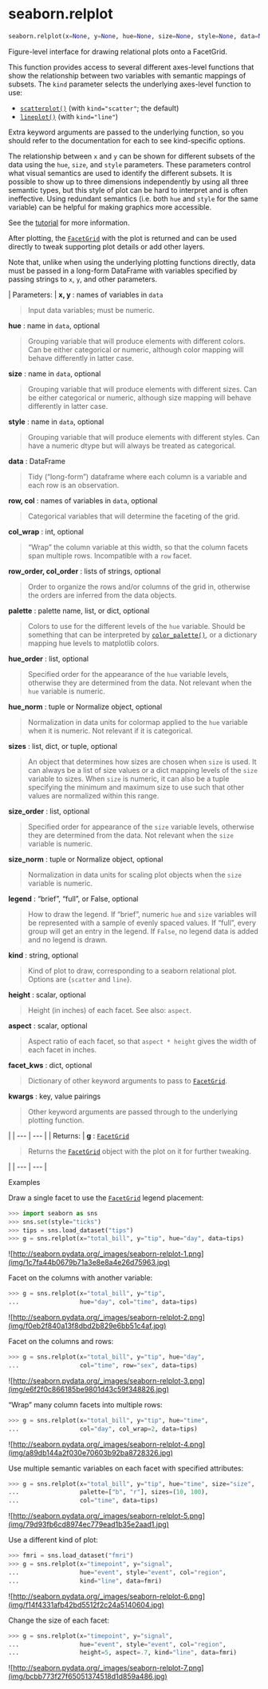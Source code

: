 # seaborn.relplot

```py
seaborn.relplot(x=None, y=None, hue=None, size=None, style=None, data=None, row=None, col=None, col_wrap=None, row_order=None, col_order=None, palette=None, hue_order=None, hue_norm=None, sizes=None, size_order=None, size_norm=None, markers=None, dashes=None, style_order=None, legend='brief', kind='scatter', height=5, aspect=1, facet_kws=None, **kwargs)
```

Figure-level interface for drawing relational plots onto a FacetGrid.

This function provides access to several different axes-level functions that show the relationship between two variables with semantic mappings of subsets. The `kind` parameter selects the underlying axes-level function to use:

*   [`scatterplot()`](seaborn.scatterplot.html#seaborn.scatterplot "seaborn.scatterplot") (with `kind="scatter"`; the default)
*   [`lineplot()`](seaborn.lineplot.html#seaborn.lineplot "seaborn.lineplot") (with `kind="line"`)

Extra keyword arguments are passed to the underlying function, so you should refer to the documentation for each to see kind-specific options.

The relationship between `x` and `y` can be shown for different subsets of the data using the `hue`, `size`, and `style` parameters. These parameters control what visual semantics are used to identify the different subsets. It is possible to show up to three dimensions independently by using all three semantic types, but this style of plot can be hard to interpret and is often ineffective. Using redundant semantics (i.e. both `hue` and `style` for the same variable) can be helpful for making graphics more accessible.

See the [tutorial](../tutorial/relational.html#relational-tutorial) for more information.

After plotting, the [`FacetGrid`](seaborn.FacetGrid.html#seaborn.FacetGrid "seaborn.FacetGrid") with the plot is returned and can be used directly to tweak supporting plot details or add other layers.

Note that, unlike when using the underlying plotting functions directly, data must be passed in a long-form DataFrame with variables specified by passing strings to `x`, `y`, and other parameters.

| Parameters: | **x, y** : names of variables in `data`

> Input data variables; must be numeric.

**hue** : name in `data`, optional

> Grouping variable that will produce elements with different colors. Can be either categorical or numeric, although color mapping will behave differently in latter case.

**size** : name in `data`, optional

> Grouping variable that will produce elements with different sizes. Can be either categorical or numeric, although size mapping will behave differently in latter case.

**style** : name in `data`, optional

> Grouping variable that will produce elements with different styles. Can have a numeric dtype but will always be treated as categorical.

**data** : DataFrame

> Tidy (“long-form”) dataframe where each column is a variable and each row is an observation.

**row, col** : names of variables in `data`, optional

> Categorical variables that will determine the faceting of the grid.

**col_wrap** : int, optional

> “Wrap” the column variable at this width, so that the column facets span multiple rows. Incompatible with a `row` facet.

**row_order, col_order** : lists of strings, optional

> Order to organize the rows and/or columns of the grid in, otherwise the orders are inferred from the data objects.

**palette** : palette name, list, or dict, optional

> Colors to use for the different levels of the `hue` variable. Should be something that can be interpreted by [`color_palette()`](seaborn.color_palette.html#seaborn.color_palette "seaborn.color_palette"), or a dictionary mapping hue levels to matplotlib colors.

**hue_order** : list, optional

> Specified order for the appearance of the `hue` variable levels, otherwise they are determined from the data. Not relevant when the `hue` variable is numeric.

**hue_norm** : tuple or Normalize object, optional

> Normalization in data units for colormap applied to the `hue` variable when it is numeric. Not relevant if it is categorical.

**sizes** : list, dict, or tuple, optional

> An object that determines how sizes are chosen when `size` is used. It can always be a list of size values or a dict mapping levels of the `size` variable to sizes. When `size` is numeric, it can also be a tuple specifying the minimum and maximum size to use such that other values are normalized within this range.

**size_order** : list, optional

> Specified order for appearance of the `size` variable levels, otherwise they are determined from the data. Not relevant when the `size` variable is numeric.

**size_norm** : tuple or Normalize object, optional

> Normalization in data units for scaling plot objects when the `size` variable is numeric.

**legend** : “brief”, “full”, or False, optional

> How to draw the legend. If “brief”, numeric `hue` and `size` variables will be represented with a sample of evenly spaced values. If “full”, every group will get an entry in the legend. If `False`, no legend data is added and no legend is drawn.

**kind** : string, optional

> Kind of plot to draw, corresponding to a seaborn relational plot. Options are {`scatter` and `line`}.

**height** : scalar, optional

> Height (in inches) of each facet. See also: `aspect`.

**aspect** : scalar, optional

> Aspect ratio of each facet, so that `aspect * height` gives the width of each facet in inches.

**facet_kws** : dict, optional

> Dictionary of other keyword arguments to pass to [`FacetGrid`](seaborn.FacetGrid.html#seaborn.FacetGrid "seaborn.FacetGrid").

**kwargs** : key, value pairings

> Other keyword arguments are passed through to the underlying plotting function.

 |
| --- | --- |
| Returns: | **g** : [`FacetGrid`](seaborn.FacetGrid.html#seaborn.FacetGrid "seaborn.FacetGrid")

> Returns the [`FacetGrid`](seaborn.FacetGrid.html#seaborn.FacetGrid "seaborn.FacetGrid") object with the plot on it for further tweaking.

 |
| --- | --- |

Examples

Draw a single facet to use the [`FacetGrid`](seaborn.FacetGrid.html#seaborn.FacetGrid "seaborn.FacetGrid") legend placement:

```py
>>> import seaborn as sns
>>> sns.set(style="ticks")
>>> tips = sns.load_dataset("tips")
>>> g = sns.relplot(x="total_bill", y="tip", hue="day", data=tips)

```

![http://seaborn.pydata.org/_images/seaborn-relplot-1.png](img/1c7fa44b0679b71a3e8e8a4e26d75963.jpg)

Facet on the columns with another variable:

```py
>>> g = sns.relplot(x="total_bill", y="tip",
...                 hue="day", col="time", data=tips)

```

![http://seaborn.pydata.org/_images/seaborn-relplot-2.png](img/f0eb2f840a13f8dbd2b829e6bb51c4af.jpg)

Facet on the columns and rows:

```py
>>> g = sns.relplot(x="total_bill", y="tip", hue="day",
...                 col="time", row="sex", data=tips)

```

![http://seaborn.pydata.org/_images/seaborn-relplot-3.png](img/e6f2f0c866185be9801d43c59f348826.jpg)

“Wrap” many column facets into multiple rows:

```py
>>> g = sns.relplot(x="total_bill", y="tip", hue="time",
...                 col="day", col_wrap=2, data=tips)

```

![http://seaborn.pydata.org/_images/seaborn-relplot-4.png](img/a89db144a2f030e70603b92ba8728326.jpg)

Use multiple semantic variables on each facet with specified attributes:

```py
>>> g = sns.relplot(x="total_bill", y="tip", hue="time", size="size",
...                 palette=["b", "r"], sizes=(10, 100),
...                 col="time", data=tips)

```

![http://seaborn.pydata.org/_images/seaborn-relplot-5.png](img/79d93fb6cd8974ec779ead1b35e2aad1.jpg)

Use a different kind of plot:

```py
>>> fmri = sns.load_dataset("fmri")
>>> g = sns.relplot(x="timepoint", y="signal",
...                 hue="event", style="event", col="region",
...                 kind="line", data=fmri)

```

![http://seaborn.pydata.org/_images/seaborn-relplot-6.png](img/f14f4331afb42bd5512f2c24a5140604.jpg)

Change the size of each facet:

```py
>>> g = sns.relplot(x="timepoint", y="signal",
...                 hue="event", style="event", col="region",
...                 height=5, aspect=.7, kind="line", data=fmri)

```

![http://seaborn.pydata.org/_images/seaborn-relplot-7.png](img/bcbb773f27f65051374518d1d859a486.jpg)